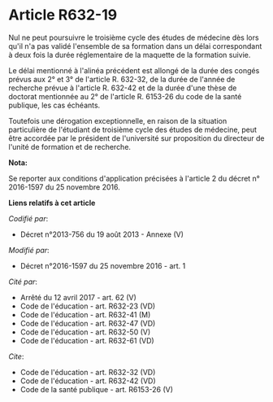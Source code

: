 # Article R632-19

Nul ne peut poursuivre le troisième cycle des études de médecine dès lors qu'il n'a pas validé l'ensemble de sa formation
dans un délai correspondant à deux fois la durée réglementaire de la maquette de la formation suivie. 

Le délai mentionné à l'alinéa précédent est allongé de la durée des congés prévus aux 2° et 3° de l'article R. 632-32, de la
durée de l'année de recherche prévue à l'article R. 632-42 et de la durée d'une thèse de doctorat mentionnée au 2° de
l'article R. 6153-26 du code de la santé publique, les cas échéants. 

Toutefois une dérogation exceptionnelle, en raison de la situation particulière de l'étudiant de troisième cycle des études
de médecine, peut être accordée par le président de l'université sur proposition du directeur de l'unité de formation et de
recherche.

**Nota:**

Se reporter aux conditions d'application précisées à l'article 2 du décret n° 2016-1597 du 25 novembre 2016.

**Liens relatifs à cet article**

_Codifié par_:

  - Décret n°2013-756 du 19 août 2013 -  Annexe (V)

_Modifié par_:

  - Décret n°2016-1597 du 25 novembre 2016 - art. 1

_Cité par_:

  - Arrêté du 12 avril 2017 - art. 62 (V)
  - Code de l'éducation - art. R632-23 (VD)
  - Code de l'éducation - art. R632-41 (M)
  - Code de l'éducation - art. R632-47 (VD)
  - Code de l'éducation - art. R632-50 (V)
  - Code de l'éducation - art. R632-61 (VD)

_Cite_:

  - Code de l'éducation - art. R632-32 (VD)
  - Code de l'éducation - art. R632-42 (VD)
  - Code de la santé publique - art. R6153-26 (V)
